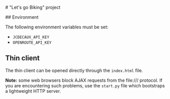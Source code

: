 # "Let's go Biking" project

## Environment

The following environment variables must be set:
- `JCDECAUX_API_KEY`
- `OPENROUTE_API_KEY`

## Thin client

The thin client can be opened directly through the `index.html` file.

**Note:** some web browsers block AJAX requests from the file:/// protocol. If
you are encountering such problems, use the `start.py` file which bootstraps a
lightweight HTTP server.